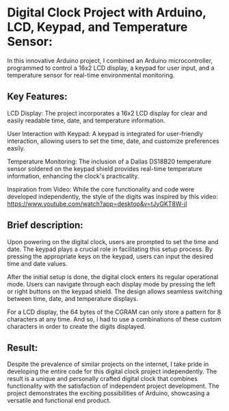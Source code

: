 # Digital Clock Project with Arduino, LCD, Keypad, and Temperature Sensor:

In this innovative Arduino project, I combined an Arduino microcontroller, programmed to control a 16x2 LCD display, a keypad for user input, and a temperature sensor for real-time environmental monitoring.

## Key Features:

LCD Display: The project incorporates a 16x2 LCD display for clear and easily readable time, date, and temperature information.

User Interaction with Keypad: A keypad is integrated for user-friendly interaction, allowing users to set the time, date, and customize preferences easily.

Temperature Monitoring: The inclusion of a Dallas DS18B20 temperature sensor soldered on the keypad shield provides real-time temperature information, enhancing the clock's practicality.

Inspiration from Video: While the core functionality and code were developed independently, the style of the digits was inspired by this video: https://www.youtube.com/watch?app=desktop&v=tJyGKT8W-jI

## Brief description:

Upon powering on the digital clock, users are prompted to set the time and date. The keypad plays a crucial role in facilitating this setup process. By pressing the appropriate keys on the keypad, users can input the desired time and date values.

After the initial setup is done, the digital clock enters its regular operational mode. Users can navigate through each display mode by pressing the left or right buttons on the keypad shield. The design allows seamless switching between time, date, and temperature displays.

For a LCD display, the 64 bytes of the CGRAM can only store a pattern for 8 characters at any time. And so, i had to use a combinations of these custom characters in order to create the digits displayed.

## Result:

Despite the prevalence of similar projects on the internet, I take pride in developing the entire code for this digital clock project independently. The result is a unique and personally crafted digital clock that combines functionality with the satisfaction of independent project development. The project demonstrates the exciting possibilities of Arduino, showcasing a versatile and functional end product.
